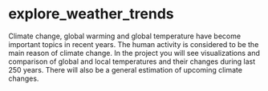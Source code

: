 # explore_weather_trends
Climate change, global warming and global temperature have become important topics in recent years. The human activity is considered to be the main reason of climate change.  In the project you will see visualizations and comparison of global and local temperatures and their changes during last 250 years. There will also be a general estimation of upcoming climate changes.
